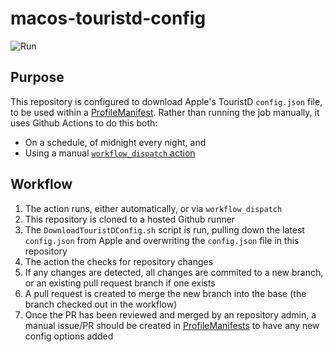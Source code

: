 # macos-touristd-config
![Run](https://github.com/ProfileCreator/macos-touristd-config/workflows/Run/badge.svg)

## Purpose

This repository is configured to download Apple's TouristD `config.json` file, to be used within a [ProfileManifest](https://github.com/ProfileCreator/ProfileManifests). Rather than running the job manually, it uses Github Actions to do this both:
- On a schedule, of midnight every night, and
- Using a manual [`workflow_dispatch` action](https://github.com/ProfileCreator/macos-touristd-config/actions?query=workflow%3ARun)

## Workflow

1. The action runs, either automatically, or via `workflow_dispatch`
2. This repository is cloned to a hosted Github runner
3. The `DownloadTouristDConfig.sh` script is run, pulling down the latest `config.json` from Apple and overwriting the `config.json` file in this repository
4. The action the checks for repository changes
5. If any changes are detected, all changes are commited to a new branch, or an existing pull request branch if one exists
6. A pull request is created to merge the new branch into the base (the branch checked out in the workflow)
7. Once the PR has been reviewed and merged by an repository admin, a manual issue/PR should be created in [ProfileManifests](https://github.com/ProfileCreator/ProfileManifests) to have any new config options added
